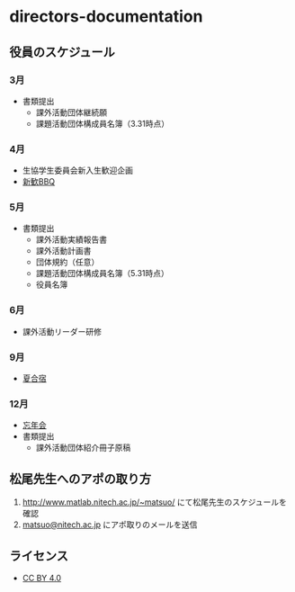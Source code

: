 # directors-documentation

## 役員のスケジュール
### 3月
- 書類提出
    - 課外活動団体継続願
    - 課題活動団体構成員名簿（3.31時点）
### 4月
- 生協学生委員会新入生歓迎企画
- [新歓BBQ](WelcomeBBQ.md)
### 5月
- 書類提出
    - 課外活動実績報告書
    - 課外活動計画書
    - 団体規約（任意）
    - 課題活動団体構成員名簿（5.31時点）
    - 役員名簿
### 6月
- 課外活動リーダー研修
### 9月
- [夏合宿](SummerCamp.md)
### 12月
- [忘年会](YearEndParty.md)
- 書類提出
    - 課外活動団体紹介冊子原稿

## 松尾先生へのアポの取り方
1. http://www.matlab.nitech.ac.jp/~matsuo/ にて松尾先生のスケジュールを確認
1. matsuo@nitech.ac.jp にアポ取りのメールを送信

## ライセンス
- [CC BY 4.0](LICENSE)
